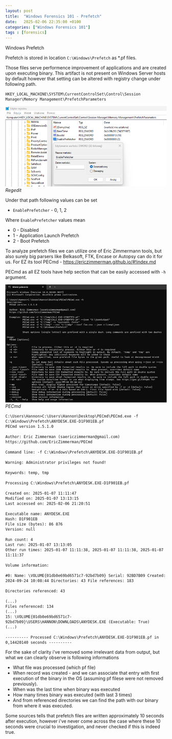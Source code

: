 ```yaml
---
layout: post
title:  "Windows Forensics 101 - Prefetch"
date:   2025-02-06 22:35:00 +0100
categories: ["Windows Forensics 101"]
tags : [forensics]
---
```


Windows Prefetch 

Prefetch is stored in location `C:\Windows\Prefetch` as *.pf files. 

Those files serve performence improvement of applications and are created upon executing binary. 
This artifact is not present on Windows Server hosts by default however that setting can be altered with registry change under following path.

```text
HKEY_LOCAL_MACHINE\SYSTEM\CurrentControlSet\Control\Session Manager\Memory Management\PrefetchParameters
```

![img-description](/assets/img/windows-regedit-prefetch.png)
_Regedit_

Under that path following values can be set 

- `EnablePrefetcher` - 0, 1, 2

Where `EnablePrefetcher` values mean 

- 0 - Disabled
- 1 - Application Launch Prefetch
- 2 - Boot Prefetch

To analyze prefetch files we can utilize one of Eric Zimmermann tools, but also surely big parsers like Belkasoft, FTK, Encase or Autopsy can do it for us.
For EZ its tool PECmd - <https://ericzimmerman.github.io/#!index.md>

PECmd as all EZ tools have help section that can be easily accessed with `-h` argument.

![img-description](/assets/img/windows-prefetch-pecmd.png)
_PECmd_

```shell
C:\Users\Hannon>C:\Users\Hannon\Desktop\PECmd\PECmd.exe -f C:\Windows\Prefetch\ANYDESK.EXE-D1F901EB.pf
PECmd version 1.5.1.0

Author: Eric Zimmerman (saericzimmerman@gmail.com)
https://github.com/EricZimmerman/PECmd

Command line: -f C:\Windows\Prefetch\ANYDESK.EXE-D1F901EB.pf

Warning: Administrator privileges not found!

Keywords: temp, tmp

Processing C:\Windows\Prefetch\ANYDESK.EXE-D1F901EB.pf

Created on: 2025-01-07 11:11:47
Modified on: 2025-01-07 13:13:15
Last accessed on: 2025-02-06 21:20:51

Executable name: ANYDESK.EXE
Hash: D1F901EB
File size (bytes): 86 876
Version: null

Run count: 4
Last run: 2025-01-07 13:13:05
Other run times: 2025-01-07 11:11:38, 2025-01-07 11:11:38, 2025-01-07 11:11:37

Volume information:

#0: Name: \VOLUME{01db0e69bd6571c7-92bd7b09} Serial: 92BD7B09 Created: 2024-09-24 10:08:44 Directories: 43 File references: 183

Directories referenced: 43

(...)
Files referenced: 134
(...)
15: \VOLUME{01db0e69bd6571c7-92bd7b09}\USERS\HANNON\DOWNLOADS\ANYDESK.EXE (Executable: True)
(...)

---------- Processed C:\Windows\Prefetch\ANYDESK.EXE-D1F901EB.pf in 0,14420140 seconds ----------
```

For the sake of clarity i've removed some irrelevant data from output, but what we can clearly observe is following informations
- What file was processed (which pf file)
- When record was created - and we can associate that entry with first execution of the binary in the OS (assuming pf filese were not removed previously).
- When was the last time when binary was executed 
- How many times binary was executed (with last 3 times) 
- And from referenced directories we can find the path with our binary from where it was executed. 

Some sources tells that prefetch files are written approximately 10 seconds after execution, however i've never come across the case where these 10 seconds were crucial to investigation, and never checked if this is indeed true.